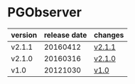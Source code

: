 # PGObserver	


|version|release date|changes|
|---|---|---|
|v2.1.1|20160412|[v2.1.1](./v2.1.1-20160412.md)|
|v2.1.0|20160316|[v2.1.0](./v2.1.0-20160316.md)|
|v1.0|20121030|[v1.0](./v1.0-20121030.md)|
